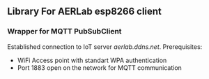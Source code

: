 ## Library For AERLab esp8266 client
### Wrapper for MQTT PubSubClient 

Established connection to IoT server *aerlab.ddns.net*.
Prerequisites:
* WiFi Access point with standart WPA authentication
* Port 1883 open on the network for MQTT communication
